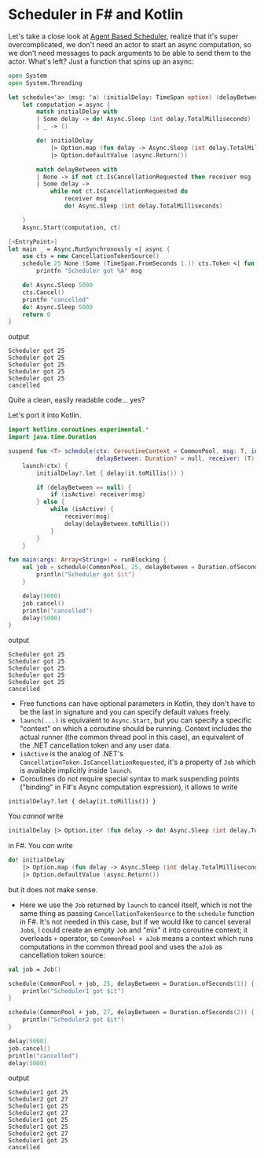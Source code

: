# Scheduler in F# and Kotlin

Let's take a close look at [Agent Based Scheduler](http://www.fssnip.net/6c/title/Agent-Based-Scheduler),
realize that it's super overcomplicated, we don't need an actor to start an async
computation, so we don't need messages to pack arguments to be able to send them
to the actor. What's left? Just a function that spins up an async:

```fsharp
open System
open System.Threading

let schedule<'a> (msg: 'a) (initialDelay: TimeSpan option) (delayBetween: TimeSpan option) (ct: CancellationToken) (receiver: 'a -> unit) =
    let computation = async {
        match initialDelay with
        | Some delay -> do! Async.Sleep (int delay.TotalMilliseconds)
        | _ -> ()

        do! initialDelay
            |> Option.map (fun delay -> Async.Sleep (int delay.TotalMilliseconds))
            |> Option.defaultValue (async.Return())

        match delayBetween with
        | None -> if not ct.IsCancellationRequested then receiver msg
        | Some delay ->
            while not ct.IsCancellationRequested do
                receiver msg
                do! Async.Sleep (int delay.TotalMilliseconds)

    }
    Async.Start(computation, ct)

[<EntryPoint>]
let main _ = Async.RunSynchronously <| async {
    use cts = new CancellationTokenSource()
    schedule 25 None (Some (TimeSpan.FromSeconds 1.)) cts.Token <| fun msg ->
        printfn "Scheduler got %A" msg

    do! Async.Sleep 5000
    cts.Cancel()
    printfn "cancelled"
    do! Async.Sleep 5000
    return 0
}
```

output

```
Scheduler got 25
Scheduler got 25
Scheduler got 25
Scheduler got 25
Scheduler got 25
cancelled
```

Quite a clean, easily readable code... yes?

Let's port it into Kotlin.

```kotlin
import kotlinx.coroutines.experimental.*
import java.time.Duration

suspend fun <T> schedule(ctx: CoroutineContext = CommonPool, msg: T, initialDelay: Duration? = null,
                         delayBetween: Duration? = null, receiver: (T) -> Unit): Job =
    launch(ctx) {
        initialDelay?.let { delay(it.toMillis()) }

        if (delayBetween == null) {
            if (isActive) receiver(msg)
        } else {
            while (isActive) {
                receiver(msg)
                delay(delayBetween.toMillis())
            }
        }
    }

fun main(args: Array<String>) = runBlocking {
    val job = schedule(CommonPool, 25, delayBetween = Duration.ofSeconds(1)) {
        println("Scheduler got $it")
    }

    delay(5000)
    job.cancel()
    println("cancelled")
    delay(5000)
}
```

output

```
Scheduler got 25
Scheduler got 25
Scheduler got 25
Scheduler got 25
Scheduler got 25
cancelled
```
* Free functions can have optional parameters in Kotlin, they don't have to be the
  last in signature and you can specify default values freely.
* `launch(...)` is equivalent to `Async.Start`, but you can specify a specific
"context" on which a coroutine should be running. Context includes the actual runner
(the common thread pool in this case), an equivalent of the .NET cancellation token
and any user data.
* `isActive` is the analog of .NET's `CancellationToken.IsCancellationRequested`, it's
a property of `Job` which is available implicitly inside `launch`.
* Coroutines do not require special syntax to mark suspending points ("binding" in F#'s
Async computation expression), it allows to write
```
initialDelay?.let { delay(it.toMillis()) }
```
You _cannot_ write
```fsharp
initialDelay |> Option.iter (fun delay -> do! Async.Sleep (int delay.TotalMilliseconds))
```
in F#. You _can_ write
```fsharp
do! initialDelay
    |> Option.map (fun delay -> Async.Sleep (int delay.TotalMilliseconds))
    |> Option.defaultValue (async.Return())
```
but it does not make sense.
* Here we use the `Job` returned by `launch` to cancel itself, which is not the same
thing as passing `CancellationTokenSource` to the `schedule` function in F#. It's not
needed in this case, but if we would like to cancel several `Job`s, I could create
an empty `Job` and "mix" it into coroutine context; it overloads `+` operator, so
`CommonPool + aJob` means a context which runs computations in the common thread pool and
uses the `aJob` as cancellation token source:

```fsharp
val job = Job()

schedule(CommonPool + job, 25, delayBetween = Duration.ofSeconds(1)) {
    println("Scheduler1 got $it")
}

schedule(CommonPool + job, 27, delayBetween = Duration.ofSeconds(2)) {
    println("Scheduler2 got $it")
}

delay(5000)
job.cancel()
println("cancelled")
delay(5000)
```

output

```
Scheduler1 got 25
Scheduler2 got 27
Scheduler1 got 25
Scheduler2 got 27
Scheduler1 got 25
Scheduler1 got 25
Scheduler2 got 27
Scheduler1 got 25
cancelled
```